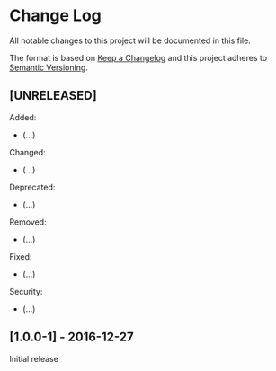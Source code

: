 # Change Log

All notable changes to this project will be documented in this file.

The format is based on [Keep a Changelog](http://keepachangelog.com/) 
and this project adheres to [Semantic Versioning](http://semver.org/).

## [UNRELEASED]

Added:

- (...)

Changed:

- (...)

Deprecated:

- (...)

Removed:

- (...)

Fixed:

- (...)

Security:

- (...)

## [1.0.0-1] - 2016-12-27

Initial release

